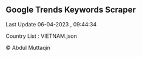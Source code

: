 

## Google Trends Keywords Scraper 
 
Last Update 06-04-2023 , 09:44:34

Country List :
VIETNAM.json



© Abdul Muttaqin 

